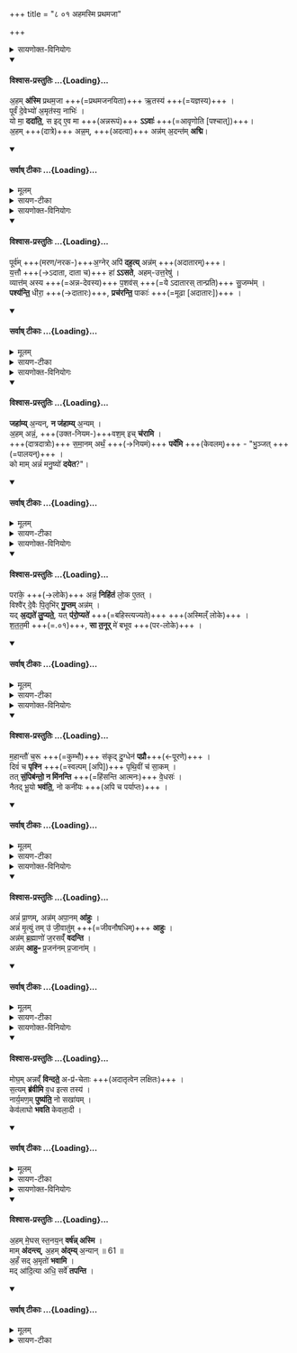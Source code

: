 +++
title = "८ ०१ अहमस्मि प्रथमजा"

+++

<details><summary>सायणोक्त-विनियोगः</summary>

1सप्तमे सौर्यादिपशूनां सूक्तान्यभिहितानि । अष्टमे वेहदादिपशूनां सूक्तान्युच्यन्ते । ते च पशवः शाखान्तरे समाम्नाताः । तन्न सूत्रकारणोदाहृतम् - 'सान्नाय्ये वेहतभालभेत' इत्यस्य पशोः सूक्ते वपायाः पुरोनुवाक्यामाह - बह्वृचा आरण्यकाण्डे त्रिविधमन्नमामनन्ति - 'त्रेधा विहितं वा इदमन्नमशनं पानं खादः' इति । तस्याशनादेस्त्रिविधस्यान्नस्याभिमानिनी या देवता तदीयानि वचनान्यस्मिन्सूक्ते प्रतिपाद्यन्ते ।
</details>
<div class="js_include" newlevelforh1="4" title="विश्वास-प्रस्तुतिः" unfilled url="/vedAH_yajuH/taittirIyam/sArasvata-vibhAgaH/brAhmaNam/Rk/vishvAsa-prastutiH/2/8_kAmya-pashavaH/8_01-08_ahamasmi_prathamajA/02_aham_asmi.md">
<details open><summary><h4>विश्वास-प्रस्तुतिः ...{Loading}...</h4></summary>

अ॒हम् **अ॑स्मि** प्रथम॒जा +++(=प्रथमजनयिता)+++ ऋ॒तस्य॑ +++(=यज्ञस्य)+++ ।  
पूर्वं॑ दे॒वेभ्यो॑ अ॒मृत॑स्य॒ नाभिः॑ ।  
यो मा॒ **ददा॑ति॒**, स इद् ए॒व मा +++(अन्नरूपं)+++ **ऽऽवाः॑** +++(=आवृणोति [पश्चात्])+++।  
अ॒हम् +++(दात्रे)+++ अन्न॒म्, +++(अदत्वा)+++ अन्न॑म् अ॒दन्त॑म् **अद्मि**।
</details>
</div>
<div class="js_include" newlevelforh1="4" title="सर्वाष् टीकाः" unfilled url="/vedAH_yajuH/taittirIyam/sArasvata-vibhAgaH/brAhmaNam/Rk/sarvASh_TIkAH/2/8_kAmya-pashavaH/8_01-08_ahamasmi_prathamajA/02_aham_asmi.md">
<details open><summary><h4>सर्वाष् टीकाः ...{Loading}...</h4></summary>
<details><summary>मूलम्</summary>

अ॒हम॑स्मि प्रथम॒जा ऋ॒तस्य॑ ।  
पूर्व॑न्दे॒वेभ्यो॑ अ॒मृत॑स्य॒ नाभिः॑ ।  
यो मा॒ ददा॑ति॒ स इदे॒वमावाः॑ ।  
अ॒हमन्न॒मन्न॑न॒दन्त॑मद्मि ।
</details>

<details><summary>सायण-टीका</summary>

अहं अन्नस्वामी देवः ऋतस्य यज्ञस्य प्रथमजाः प्रथमं जनयिताऽस्मि । यज्ञस्य हविर्जन्यत्वाद्धविषोऽन्न रूपत्वात् ।

तादृशोऽहमन्नस्वामी पूर्वं पुरा देवभ्यः देवार्थं अमृतस्य नाभिः बन्धकोऽस्मि । नह्यति बघ्नात्यमृतमिति नाभिः । देवा ह्यमृतमुपजीवन्ति । अमृतं चान्नविशेषः, तस्मादहमेवामृतस्य संपादकः ।

यः श्रद्धालुः पुमान् मा मामन्नरूपं ददाति ब्राह्मणादिभ्यः प्रयच्छति स हदेव स दाता स्वयमेव मा मामन्नदेवं **आवाः** आवृणोति स्वीकरोतीत्यर्थः । द्वौ हि लोके पुरुषौ दाता चादाता च । तत्राऽद्यः कालान्तरे भोक्तुं मां संगृह्णाति । यावद् अन्नम् इदानीं दीयते तावदेव कालान्तरे शतधा सहस्रधा वर्धते । तस्माद् दातैव मां संगृह्णाति ।

यस् त्व् अन्तिमो माम् अदत्त्वा स्वयम् एवात्ति  
अहम् एवान्नम् अद्मीत्य् अभिमन्यते  
तम् अन्नम् अदत्ताभिमानिनम् अन्न-देवो ऽहम् **अद्मि**  
तं विनाशयामि ।  
अदातुः कालान्तरेऽन्नाभावात् ॥
</details>
</details>
</div>
<details><summary>सायणोक्त-विनियोगः</summary>

2अथ वपाया याज्यामाह -
</details>
<div class="js_include" newlevelforh1="4" title="विश्वास-प्रस्तुतिः" unfilled url="/vedAH_yajuH/taittirIyam/sArasvata-vibhAgaH/brAhmaNam/Rk/vishvAsa-prastutiH/2/8_kAmya-pashavaH/8_01-08_ahamasmi_prathamajA/06_pUrvam_agner.md">
<details open><summary><h4>विश्वास-प्रस्तुतिः ...{Loading}...</h4></summary>

पूर्व॑म्  +++(मरण/नरक-)+++अ॒ग्नेर् अपि॑ **दह॒त्य्** अन्न॑म् +++(अदातारम्)+++।  
य॒त्तौ +++(→ऽदाता, दाता च)+++ हा॑ **ऽऽसते**, अहम्-उत्त॒रेषु॑ ।  
व्यात्त॑म् अस्य +++(=अन्न-देवस्य)+++  प॒शव॑स् +++(=ये ऽदातारस् तान्प्रति)+++ सु॒जम्भ॑म् ।  
**पश्य॑न्ति॒** धीरा॒ +++(→दातारः)+++, **प्रच॑रन्ति॒** पाकाः॑  +++(=मूढा [अदातारः])+++ ।
</details>
</div>
<div class="js_include" newlevelforh1="4" title="सर्वाष् टीकाः" unfilled url="/vedAH_yajuH/taittirIyam/sArasvata-vibhAgaH/brAhmaNam/Rk/sarvASh_TIkAH/2/8_kAmya-pashavaH/8_01-08_ahamasmi_prathamajA/06_pUrvam_agner.md">
<details open><summary><h4>सर्वाष् टीकाः ...{Loading}...</h4></summary>
<details><summary>मूलम्</summary>

पूर्व॑म॒ग्नेरपि॑ दह॒त्यन्न॑म् ।  
य॒त्तौ हा॑साते अहमुत्त॒रेषु॑ ।  
व्यात्त॑मस्य प॒शव॑स्सु॒जम्भ॑म् ।  
पश्य॑न्ति॒ धीरा॒ᳶ प्रच॑रन्ति॒ पाकाः॑ ।
</details>

<details><summary>सायण-टीका</summary>

यद् इदम् अन्नम् **अग्नेर् अपि पूर्वम्**  
अदातृभिर् भुज्यते  
तद् इदम् अन्नं तं भोक्तारं **दहति** ।

अथ भुक्तम् अन्नम् उदराग्निर्  
दिन-मात्रेण **दहति** पाचयति ।  

आदाता तु भोक्ता भुज्यमानेनान्नेन तदानीम् एव दह्यते  
नरकहेतोः प्रत्यवायस्य तदैवोत्पन्नत्वात् ।  
अत एवाहुः - 'अदाता विषमश्नुते' इति ।  

**यत्तौ हा** प्रयत्नवन्ताव् एव **आसाते** दाता चादाता चेत्युभौ तिष्ठतः । दाता हि दानार्थं प्रयत्नं करोति, इतरस्तु भोजनार्थम् । तयोर्मध्ये ये पुरुषा दातुः पक्षे वर्तन्ते त एवोत्तराः श्रेष्ठाः ।  
**तेषूत्तरेषु** दातृषु कालान्तरेष्व् **अहम्** अक्षीणो वसामि ।  

ये **पशवो** मूढा अदातारः तान्प्रति अस्य अन्नदेवस्य मुखं व्यात्तं विवृत्तं **सुजम्भं** तीक्ष्णदन्तोपेतं वर्तते खादयाम्य् अदातॄनिति सर्वदोद्युङ्क्त इत्यर्थः । एतमन्नदेवस्याभिप्रायं दातारो **धीराः** बुद्धिमन्तः पश्यन्ति जानन्ति । अत एवाददतः **पाकाः** बाला मूढाः **प्रचरन्ति** प्रकर्षेण भक्षयन्त्येव न तु किंचिदपि ददति ॥
</details>
</details>
</div>
<details><summary>सायणोक्त-विनियोगः</summary>

3अथ पुरोडाशस्य पुरोनुवाक्यामाह - अन्नदेवोऽहमन्नमदातारं जहामि परित्यजामि ।
</details>
<div class="js_include" newlevelforh1="4" title="विश्वास-प्रस्तुतिः" unfilled url="/vedAH_yajuH/taittirIyam/sArasvata-vibhAgaH/brAhmaNam/Rk/vishvAsa-prastutiH/2/8_kAmya-pashavaH/8_01-08_ahamasmi_prathamajA/10_jahAmy_anyan.md">
<details open><summary><h4>विश्वास-प्रस्तुतिः ...{Loading}...</h4></summary>

**जहा॑म्य्** अ॒न्यन्, **न ज॑हाम्य्** अ॒न्यम् ।  
अ॒हम् अन्नं॒, +++(उक्त-नियम-)+++वश॒म् इच् **च॑रामि** ।  
+++(दात्रदात्रोः)+++ स॒मा॒नम् अर्थं॒ +++(→नियमं)+++ **पर्ये॑मि** +++(केवलम्)+++ - "भु॒ञ्जत् +++(=पालयन्)+++ ।  
को माम् अन्नं॑ मनु॒ष्यो॑ **दयेत**?"।
</details>
</div>
<div class="js_include" newlevelforh1="4" title="सर्वाष् टीकाः" unfilled url="/vedAH_yajuH/taittirIyam/sArasvata-vibhAgaH/brAhmaNam/Rk/sarvASh_TIkAH/2/8_kAmya-pashavaH/8_01-08_ahamasmi_prathamajA/10_jahAmy_anyan.md">
<details open><summary><h4>सर्वाष् टीकाः ...{Loading}...</h4></summary>
<details><summary>मूलम्</summary>

जहा॑म्य् अ॒न्यन् न ज॑हाम्य॒न्यम् ।  
अ॒हमन्नव्ँ॒ वश॒म् इच् च॑रामि ॥ 59 ॥  
स॒मा॒नम् अर्थ॒म् पर्ये॑मि भु॒ञ्जत् ।  
को माम् अन्न॑म् मनु॒ष्यो॑ दयेत ।
</details>

<details><summary>सायण-टीका</summary>

अन्यं तु दातारं न जहामि । **अहमन्नं** अन्नदेवरूपोऽहं **वशम् इत्** स्ववशमेव यथा भवति तथा **चरामि** ।  
अदातुः परित्यागो दातृस्वीकारश्चेत्य् एतत् स्ववशत्वम् ।  
यः पुमान् भोगदानयोः **समानः** सन् धनमर्थयते तं **समानं** अर्थयितारं **भुञ्जन्** पालयन्नहं **पर्येमि** परितः प्राप्नोमि ।  
यातु भोगमात्रलम्पटस्तं न पालयामि नापि तं पर्येमीत्यभिप्रायः ।  
एवम् अदातृ-परित्यागेन दातृ-पक्षपातेन च वर्तमानं मां **को** मनुष्यो **दयेत** रक्षेन् निवारयेत् ।  
न कोपि मां निवारयितुं शक्त इत्यथः ॥
</details>
</details>
</div>
<details><summary>सायणोक्त-विनियोगः</summary>

4अस्य पुरोडाशस्य याज्यामाह -
</details>
<div class="js_include" newlevelforh1="4" title="विश्वास-प्रस्तुतिः" unfilled url="/vedAH_yajuH/taittirIyam/sArasvata-vibhAgaH/brAhmaNam/Rk/vishvAsa-prastutiH/2/8_kAmya-pashavaH/8_01-08_ahamasmi_prathamajA/14_parAke_annam.md">
<details open><summary><h4>विश्वास-प्रस्तुतिः ...{Loading}...</h4></summary>

परा॑के॒ +++(→लोके)+++ अन्नं॒ **निहि॑तं** लो॒क ए॒तत् ।  
विश्वै॑र् दे॒वैः पि॒तृभि॑र् **गु॒प्तम्** अन्न॑म् ।  
यद् **अ॒द्यते॑ लु॒प्यते॒**, यत् **प॑रो॒प्यते॑** +++(=बहिस्त्यज्यते)+++ +++(अस्मिल्ँ लोके)+++ ।  
श॒त॒त॒मी +++(=.०१)+++, **सा त॒नूर्** मे॑ बभूव +++(पर-लोके)+++ ।
</details>
</div>
<div class="js_include" newlevelforh1="4" title="सर्वाष् टीकाः" unfilled url="/vedAH_yajuH/taittirIyam/sArasvata-vibhAgaH/brAhmaNam/Rk/sarvASh_TIkAH/2/8_kAmya-pashavaH/8_01-08_ahamasmi_prathamajA/14_parAke_annam.md">
<details open><summary><h4>सर्वाष् टीकाः ...{Loading}...</h4></summary>
<details><summary>मूलम्</summary>

परा॑के॒ अन्न॒न्निहि॑तल्ँ लो॒क ए॒तत् ।  
विश्वै॑र्दे॒वैᳶ पि॒तृभि॑र्गु॒प्तमन्न॑म् ।  
यद॒द्यते॑ लु॒प्यते॒ यत्प॑रो॒प्यते॑ ।  
श॒त॒त॒मी सा त॒नूर्मे॑ बभूव ।
</details>

<details><summary>सायण-टीका</summary>

प्रूर्वस्मिन् मन्त्रे वशम् इच्चरामि मां को दयेतेति यत् स्वातन्त्र्यम् उक्तं  
तदुपपादयितुं स्वमाहात्म्यमत्र वर्ण्यते ।  
द्विविधो ह्यन्नस्य व्यवहारः पारलौकिक ऐहिकश्चेति ।  
तत्र **पराके** परलोके दूरस्थे पित्रादिलोके एतद् अन्नं निहितम् । दाता हि देवलोके पितृलोके वा ममेदं भूयादित्यभिप्रेत्यैव ब्राह्मणेभ्यो ददाति । अतो दत्तमन्नं दूरस्थे लोके निहितं भवति । तच्चान्नं तत्तल्लोके विश्वैः सर्वैः देवैः पितृभिश्च स्वार्थं गुप्तं रक्षितं भवति । यदग्नौ हुतं यच्च ब्राह्मणेभ्यो दत्तं तदेवोपजीव्य देवाः पितरश्च वर्तन्ते । एवं पारलौकिकोऽन्नव्यवहार उक्तः । ऐहिकोऽपि व्यवहार उच्यते - यदन्नमद्यते प्राणिभिर्भक्ष्यते, यच्च विदग्धं सत् भाण्डे अपि भवति पर्युषितत्वेन वा पूतीभवति तादृशं लुप्यते नष्टं भवति । यच्च परोप्यते स्वकीयैश्वर्यप्रकटनाय बहिः परित्यज्यते सा सर्वाप्यैहिकामुष्मिकान्नरूपा मे अन्नस्वामिनो देवस्य शततमी शतसंख्यापूरणी तनूः । स च सर्वोऽपि लेश एवेत्यर्थः । ईदृशं मदीयं माहात्म्यम् ॥
</details>
</details>
</div>
<details><summary>सायणोक्त-विनियोगः</summary>

5अथ हविषः पुरोनुवाक्यामाह -
</details>
<div class="js_include" newlevelforh1="4" title="विश्वास-प्रस्तुतिः" unfilled url="/vedAH_yajuH/taittirIyam/sArasvata-vibhAgaH/brAhmaNam/Rk/vishvAsa-prastutiH/2/8_kAmya-pashavaH/8_01-08_ahamasmi_prathamajA/18_mahAntau_charU.md">
<details open><summary><h4>विश्वास-प्रस्तुतिः ...{Loading}...</h4></summary>

म॒हान्तौ॑ च॒रू +++(=कुम्भौ)+++ स॑कृद् दु॒ग्धेन॑ **पप्रौ**+++(←पूरणे)+++ ।  
दिवं॑ च **पृश्नि** +++(=स्वल्पम् [अपि])+++ पृथि॒वीं च॑ सा॒कम् ।  
तत् **सं॒पिब॑न्तो॒ न मि॑नन्ति** +++(=हिंसन्ति आत्मनः)+++ वे॒धसः॑ ।  
नैतद् भू॒यो **भव॑ति॒**, नो कनी॑यः +++(अपि च पर्याप्तः)+++ ।
</details>
</div>
<div class="js_include" newlevelforh1="4" title="सर्वाष् टीकाः" unfilled url="/vedAH_yajuH/taittirIyam/sArasvata-vibhAgaH/brAhmaNam/Rk/sarvASh_TIkAH/2/8_kAmya-pashavaH/8_01-08_ahamasmi_prathamajA/18_mahAntau_charU.md">
<details open><summary><h4>सर्वाष् टीकाः ...{Loading}...</h4></summary>
<details><summary>मूलम्</summary>

म॒हान्तौ॑ च॒रू स॑कृद्दु॒ग्धेन॑ पप्रौ ।   
दिव॑ञ्च॒ पृश्ञि॑ पृथि॒वीञ्च॑ सा॒कम् ।  
तत्स॒म्पिब॑न्तो॒ न मि॑नन्ति वे॒धसः॑ ।   
नैतद्भूयो॒ भव॑ति॒ नो कनी॑यः ॥ 60 ॥
</details>

<details><summary>सायण-टीका</summary>

पुनरपि माहात्म्यमेव प्रपञ्च्यते ।  
तत्रायं दृष्टान्तः -  
यथा लोके बहुक्षीर-प्रदाया गोः सकृद् दुग्धेन  
**महान्तौ चरू** प्रौढौ कुम्भौ पूरयति एवमत्रापि **पृश्नि** स्वल्पमपि दत्तमन्नं दिवं च पृथिवीं च साकं लोकद्वयमपि सह पूरयति । अग्नौ ब्राह्मणेषु वा दत्तमन्नं मन्त्रपूतं सत्सहस्रधा फलति । अत एवान्यत्राम्नायते - 'यावदेका देवता कामयते यावदेका तावदाहुतिः प्रथते' इति । तदन्नं संपिबन्तः सम्यग्भक्षयन्तः वेधसः बुद्धिमन्तः न मिनन्ति न हिंसन्ति स्वात्मानमन्नं वा न विनाशयन्ति । दानपूर्वकं भक्षणं सम्यग्भक्षणं तत्कुर्वन्तः पुरुषा अन्नं न हिंसन्ति, दत्तस्यान्नस्य च वर्धमानत्वात् । स्वात्मानमपि न हिंसन्ति, प्रवृद्धस्यान्नस्य च चिरभोक्तृत्वात् । अपि चैतद्गोजनार्थमन्नं न भूयो नापि कनीयः, भूयस्त्वे स्यादजीर्तिः कनीयस्त्वे नास्ति क्षुन्निवृत्तिः । एतदेवाभिप्रेत्य स्मर्यते - 'नात्यश्नतस्तु योगोऽस्ति न चैकान्तमनश्नतः' इति । एवं दानपुरस्सरं युक्तेन प्रमाणेन भुञ्जानान्पुरुषान् लोकद्वये पालयतीत्यर्थः ॥
</details>
</details>
</div>
<details><summary>सायणोक्त-विनियोगः</summary>

6अथ हविषो याज्यामाह -
</details>
<div class="js_include" newlevelforh1="4" title="विश्वास-प्रस्तुतिः" unfilled url="/vedAH_yajuH/taittirIyam/sArasvata-vibhAgaH/brAhmaNam/Rk/vishvAsa-prastutiH/2/8_kAmya-pashavaH/8_01-08_ahamasmi_prathamajA/22_annaM_prANam.md">
<details open><summary><h4>विश्वास-प्रस्तुतिः ...{Loading}...</h4></summary>

अन्नं॑ प्रा॒णम्, अन्न॑म् अपा॒नम् **आ॑हुः** ।  
अन्नं॑ मृ॒त्युं तम् उ॑ जी॒वातु॑म् +++(=जीवनौषधिम्)+++ **आहुः** ।  
अन्न॑म् ब्र॒ह्माणो॑ ज॒रसव्ँ॑ **वदन्ति** ।  
अन्न॑म् **आहुᳶ** प्र॒जन॑नम् प्र॒जाना॑म् ।
</details>
</div>
<div class="js_include" newlevelforh1="4" title="सर्वाष् टीकाः" unfilled url="/vedAH_yajuH/taittirIyam/sArasvata-vibhAgaH/brAhmaNam/Rk/sarvASh_TIkAH/2/8_kAmya-pashavaH/8_01-08_ahamasmi_prathamajA/22_annaM_prANam.md">
<details open><summary><h4>सर्वाष् टीकाः ...{Loading}...</h4></summary>
<details><summary>मूलम्</summary>

अन्न॑म्प्रा॒णमन्न॑मपा॒नमा॑हुः ।  
अन्न॑म्मृ॒त्युन्तमु॑ जी॒वातु॑माहुः ।  
अन्न॑म्ब्र॒ह्माणो॑ ज॒रसव्ँ॑वदन्ति ।  
अन्न॑माहुᳶ प्र॒जन॑नम्प्र॒जाना॑म् ।
</details>

<details><summary>सायण-टीका</summary>

सर्वव्यवहारकारणत्वादस्यान्नस्य माहात्म्यमविवादम् । तत्कथमिति तदुच्यते - योयं प्राणवायुरूर्ध्वं संचरति यश्चापानवायुरधः संचरति तावुभावन्नजन्यबलादेव संचरतः । अतस्तयोरन्नात्मकत्वमाहुः । रसवैषम्येण व्याधिद्वारा मारकत्वादन्नं मृत्युमाहुः । तमेवान्नदेवं जीवातुं जीवनौषधमाहुः । तच्च लोके प्रसिद्धम् । ब्रह्माणः आयुर्वेदशास्त्राभिज्ञा ब्राह्मणाः अन्नमेव जरसं वदन्ति जराहेतुमाहुः । केनचिदाहारविशेषण सहसा अतिपलितत्वप्राप्तिरित्यायुर्वेदप्रसिद्धिः । अन्नमेवेन्द्रियवृद्धिद्वारा प्रजानां प्रजननं उत्पादकमाहुः ॥
</details>
</details>
</div>
<details><summary>सायणोक्त-विनियोगः</summary>

7अथ हविष एव विकल्पितामन्यां पुरोनुवाक्यामाह -
</details>
<div class="js_include" newlevelforh1="4" title="विश्वास-प्रस्तुतिः" unfilled url="/vedAH_yajuH/taittirIyam/sArasvata-vibhAgaH/brAhmaNam/Rk/vishvAsa-prastutiH/2/8_kAmya-pashavaH/8_01-08_ahamasmi_prathamajA/26_mogham_annav.N.md">
<details open><summary><h4>विश्वास-प्रस्तुतिः ...{Loading}...</h4></summary>

मोघ॒म् अन्नव्ँ॑ **विन्दते॒** अ-प्र॑-चेताः +++(अदातृत्वेन लक्षितः)+++ ।  
स॒त्यम् **ब्र॑वीमि** व॒ध इत्स तस्य॑ ।   
नार्य॒मण॒म् **पुष्य॑ति॒** नो सखा॑यम् ।   
केव॑लाघो **भवति** केवला॒दी ।
</details>
</div>
<div class="js_include" newlevelforh1="4" title="सर्वाष् टीकाः" unfilled url="/vedAH_yajuH/taittirIyam/sArasvata-vibhAgaH/brAhmaNam/Rk/sarvASh_TIkAH/2/8_kAmya-pashavaH/8_01-08_ahamasmi_prathamajA/26_mogham_annav.N.md">
<details open><summary><h4>सर्वाष् टीकाः ...{Loading}...</h4></summary>
<details><summary>मूलम्</summary>

मोघ॒मन्नव्ँ॑विन्दते॒ अप्र॑चेताः ।  
स॒त्यम्ब्र॑वीमि व॒ध इत्स तस्य॑ ।   
नार्य॒मण॒म्पुष्य॑ति॒ नो सखा॑यम् ।   
केव॑लाघो भवति केवला॒दी ।
</details>

<details><summary>सायण-टीका</summary>

योऽयमदाता सोऽयं **अप्रचेताः** प्रकृष्टज्ञानरहितः मोघं व्यर्थमेव अन्नं **विन्दते** लभते । तदेतत्सत्यं ब्रवीमि न केवलं वैयर्थ्यं किंतु सः अयमदत्तोऽन्नपदार्थः तस्य दानरहितस्य पुरुषस्य वध इत् वध एव वधवद्बाधकमेवेत्यर्थः । तत्र वैयर्थ्यं तावत्स्पष्टीक्रियते - योऽयमदाता सोऽयमन्नेनार्यमादिकं देवं न पुष्यति अग्नावाहुत्यभावात् । सखायं अतिथ्यादिरूपं मनुष्यं न पुष्यति दानाभावात् । अतः परलोके अनुपयोगेन वैयर्थ्यम् । वधहेतुत्वं स्पष्टीक्रियते - केवलादी केवलं भुङ्क्ते न तु ददाति सोऽयं केवलाधो भवति पापमेव संपादयति न तु किञ्चिदपि पुण्यम् सोऽयं वध एव, नरकहेतुत्वात् ॥
</details>
</details>
</div>
<details><summary>सायणोक्त-विनियोगः</summary>

8अथ हविषो विकल्पिता याज्यामाह -
</details>
<div class="js_include" newlevelforh1="4" title="विश्वास-प्रस्तुतिः" unfilled url="/vedAH_yajuH/taittirIyam/sArasvata-vibhAgaH/brAhmaNam/Rk/vishvAsa-prastutiH/2/8_kAmya-pashavaH/8_01-08_ahamasmi_prathamajA/30_aham_meghas.md">
<details open><summary><h4>विश्वास-प्रस्तुतिः ...{Loading}...</h4></summary>

अ॒हम् मे॒घस् स्त॒नय॒न् **वर्ष॑न्न् अस्मि** ।  
माम् **अ॑दन्त्य्**, अ॒हम् **अ॑द्म्य्** अ॒न्यान् ॥ 61 ॥  
अ॒हँ सद् अ॒मृतो॑ **भवामि** ।  
मद् आ॑दि॒त्या अधि॒ सर्वे॑ **तपन्ति** ।
</details>
</div>
<div class="js_include" newlevelforh1="4" title="सर्वाष् टीकाः" unfilled url="/vedAH_yajuH/taittirIyam/sArasvata-vibhAgaH/brAhmaNam/Rk/sarvASh_TIkAH/2/8_kAmya-pashavaH/8_01-08_ahamasmi_prathamajA/30_aham_meghas.md">
<details open><summary><h4>सर्वाष् टीकाः ...{Loading}...</h4></summary>
<details><summary>मूलम्</summary>

अ॒हम्मे॒घस्स्त॒नय॒न्वर्ष॑न्नस्मि ।  
माम॑दन्त्य॒हम॑द्म्य॒न्यान् ॥ 61 ॥  
अ॒हँ सद॒मृतो॑ भवामि ।  
मदा॑दि॒त्या अधि॒ सर्वे॑ तपन्ति ।
</details>

<details><summary>सायण-टीका</summary>

योऽयं मेघः स्तनयन् गर्जन् वर्षश्च वर्तते सोऽयं मेधोऽपि अहमन्नदेवः अस्मि । अग्नौ हुतस्यान्नस्य मेघरूपेण परिणतत्वात् । अत एव स्मर्यते - 'अग्नौ प्रास्ताऽऽहुतिस्सम्यगादित्यमुपतिष्ठते । आदित्याज्जायते वृष्टिः' इति । दातारो ये सन्ति ते मामदन्ति सुखेन भक्षयन्ति । अन्यांस्तु दानरहितानहमेवाद्मि विनाशयामि । अहमेव दातॄणां पथ्यं सत् अमृतो भवामि अमरणहेतुर्भवामि देवत्वं प्रापयामीत्यर्थः । सर्वेऽप्यादित्या मत् अन्ननिमित्तत्वादधिकत्वेन तपन्ति । अन्नाभावे ते स्वयमेव न जीवेयुः कुतस्तपेयुरित्यर्थः ॥
</details>
</details>
</div>
